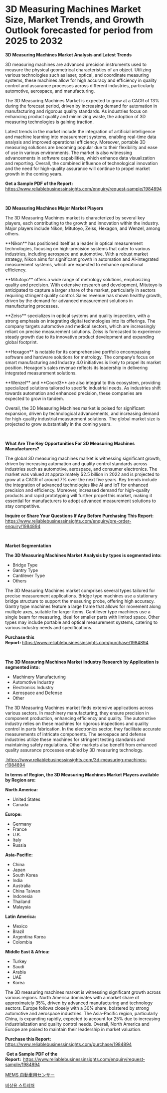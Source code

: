 <p><h1>3D Measuring Machines Market Size, Market Trends, and Growth Outlook forecasted for period from 2025 to 2032</h1></p><p><strong>3D Measuring Machines Market Analysis and Latest Trends</strong></p>
<p><p>3D measuring machines are advanced precision instruments used to measure the physical geometrical characteristics of an object. Utilizing various technologies such as laser, optical, and coordinate measuring systems, these machines allow for high accuracy and efficiency in quality control and assurance processes across different industries, particularly automotive, aerospace, and manufacturing. </p><p>The 3D Measuring Machines Market is expected to grow at a CAGR of 13% during the forecast period, driven by increasing demand for automation in manufacturing and rigorous quality standards. As industries focus on enhancing product quality and minimizing waste, the adoption of 3D measuring technologies is gaining traction. </p><p>Latest trends in the market include the integration of artificial intelligence and machine learning into measurement systems, enabling real-time data analysis and improved operational efficiency. Moreover, portable 3D measuring solutions are becoming popular due to their flexibility and ease of use in various environments. The market is also witnessing advancements in software capabilities, which enhance data visualization and reporting. Overall, the combined influence of technological innovation and the need for high-quality assurance will continue to propel market growth in the coming years.</p></p>
<p><strong>Get a Sample PDF of the Report:&nbsp;</strong> <a href="https://www.reliablebusinessinsights.com/enquiry/request-sample/1984894?utm_campaign=39&utm_medium=2&utm_source=Github&utm_content=ia&utm_term=19022025&utm_id=3d-measuring-machines">https://www.reliablebusinessinsights.com/enquiry/request-sample/1984894</a></p>
<p>&nbsp;</p>
<p><strong>3D Measuring Machines Major Market Players</strong></p>
<p><p>The 3D Measuring Machines market is characterized by several key players, each contributing to the growth and innovation within the industry. Major players include Nikon, Mitutoyo, Zeiss, Hexagon, and Wenzel, among others.</p><p>**Nikon** has positioned itself as a leader in optical measurement technologies, focusing on high-precision systems that cater to various industries, including aerospace and automotive. With a robust market strategy, Nikon aims for significant growth in automation and AI-integrated measurement systems, which are expected to enhance operational efficiency.</p><p>**Mitutoyo** offers a wide range of metrology solutions, emphasizing quality and precision. With extensive research and development, Mitutoyo is anticipated to capture a larger share of the market, particularly in sectors requiring stringent quality control. Sales revenue has shown healthy growth, driven by the demand for advanced measurement solutions in manufacturing processes.</p><p>**Zeiss** specializes in optical systems and quality inspection, with a strong emphasis on integrating digital technologies into its offerings. The company targets automotive and medical sectors, which are increasingly reliant on precise measurement solutions. Zeiss is forecasted to experience steady growth due to its innovative product development and expanding global footprint.</p><p>**Hexagon** is notable for its comprehensive portfolio encompassing software and hardware solutions for metrology. The company’s focus on smart manufacturing and Industry 4.0 initiatives is likely to propel its market position. Hexagon's sales revenue reflects its leadership in delivering integrated measurement solutions.</p><p>**Wenzel** and **Coord3** are also integral to this ecosystem, providing specialized solutions tailored to specific industrial needs. As industries shift towards automation and enhanced precision, these companies are expected to grow in tandem.</p><p>Overall, the 3D Measuring Machines market is poised for significant expansion, driven by technological advancements, and increasing demand for high-quality industrial measurement solutions. The global market size is projected to grow substantially in the coming years.</p></p>
<p>&nbsp;</p>
<p><strong>What Are The Key Opportunities For 3D Measuring Machines Manufacturers?</strong></p>
<p><p>The global 3D measuring machines market is witnessing significant growth, driven by increasing automation and quality control standards across industries such as automotive, aerospace, and consumer electronics. The market was valued at approximately $2.5 billion in 2022 and is projected to grow at a CAGR of around 7% over the next five years. Key trends include the integration of advanced technologies like AI and IoT for enhanced precision and efficiency. Moreover, increased demand for high-quality products and rapid prototyping will further propel this market, making it essential for manufacturers to adopt advanced measurement solutions to stay competitive.</p></p>
<p><strong>Inquire or Share Your Questions If Any Before Purchasing This Report:</strong> <a href="https://www.reliablebusinessinsights.com/enquiry/pre-order-enquiry/1984894?utm_campaign=39&utm_medium=2&utm_source=Github&utm_content=ia&utm_term=19022025&utm_id=3d-measuring-machines">https://www.reliablebusinessinsights.com/enquiry/pre-order-enquiry/1984894</a></p>
<p>&nbsp;</p>
<p><strong>Market Segmentation</strong></p>
<p><strong>The 3D Measuring Machines Market Analysis by types is segmented into:</strong></p>
<p><ul><li>Bridge Type</li><li>Gantry Type</li><li>Cantilever Type</li><li>Others</li></ul></p>
<p><p>The 3D Measuring Machines market comprises several types tailored for precise measurement applications. Bridge type machines use a stationary bridge structure to support the measuring probe, offering high accuracy. Gantry type machines feature a large frame that allows for movement along multiple axes, suitable for larger items. Cantilever type machines use a single beam for measuring, ideal for smaller parts with limited space. Other types may include portable and optical measurement systems, catering to various industry needs and specifications.</p></p>
<p><strong>Purchase this Report:&nbsp;</strong><a href="https://www.reliablebusinessinsights.com/purchase/1984894?utm_campaign=39&utm_medium=2&utm_source=Github&utm_content=ia&utm_term=19022025&utm_id=3d-measuring-machines">https://www.reliablebusinessinsights.com/purchase/1984894</a></p>
<p>&nbsp;</p>
<p><strong>The 3D Measuring Machines Market Industry Research by Application is segmented into:</strong></p>
<p><ul><li>Machinery Manufacturing</li><li>Automotive Industry</li><li>Electronics Industry</li><li>Aerospace and Defense</li><li>Other</li></ul></p>
<p><p>The 3D Measuring Machines market finds extensive applications across various sectors. In machinery manufacturing, they ensure precision in component production, enhancing efficiency and quality. The automotive industry relies on these machines for rigorous inspections and quality control in parts fabrication. In the electronics sector, they facilitate accurate measurements of intricate components. The aerospace and defense industries utilize these machines for stringent testing standards and maintaining safety regulations. Other markets also benefit from enhanced quality assurance processes enabled by 3D measuring technology.</p></p>
<p><a href="https://www.reliablebusinessinsights.com/3d-measuring-machines-r1984894?utm_campaign=39&utm_medium=2&utm_source=Github&utm_content=ia&utm_term=19022025&utm_id=3d-measuring-machines">&nbsp;https://www.reliablebusinessinsights.com/3d-measuring-machines-r1984894</a></p>
<p><strong>In terms of Region, the 3D Measuring Machines Market Players available by Region are:</strong></p>
<p>
    <p> <strong> North America: </strong>
        <ul>
            <li>United States</li>
            <li>Canada</li>
        </ul>
        </p> 
    <p> <strong> Europe: </strong>
        <ul>
            <li>Germany</li>
            <li>France</li>
            <li>U.K.</li>
            <li>Italy</li>
            <li>Russia</li>
        </ul>
        </p> 
    <p> <strong> Asia-Pacific: </strong>
        <ul>
            <li>China</li>
            <li>Japan</li>
            <li>South Korea</li>
            <li>India</li>
            <li>Australia</li>
            <li>China Taiwan</li>
            <li>Indonesia</li>
            <li>Thailand</li>
            <li>Malaysia</li>
        </ul>
        </p> 
    <p> <strong> Latin America: </strong>
        <ul>
            <li>Mexico</li>
            <li>Brazil</li>
            <li>Argentina Korea</li>
            <li>Colombia</li>
        </ul>
        </p> 
    <p> <strong> Middle East & Africa: </strong>
        <ul>
            <li>Turkey</li>
            <li>Saudi</li>
            <li>Arabia</li>
            <li>UAE</li>
            <li>Korea</li>
        </ul>
    </p>
    </p>
<p><p>The 3D measuring machines market is witnessing significant growth across various regions. North America dominates with a market share of approximately 35%, driven by advanced manufacturing and technology sectors. Europe follows closely with a 30% share, bolstered by strong automotive and aerospace industries. The Asia-Pacific region, particularly China, is expanding rapidly, expected to account for 25% due to increasing industrialization and quality control needs. Overall, North America and Europe are poised to maintain their leadership in market valuation.</p></p>
<p><strong>Purchase this Report: </strong><a href="https://www.reliablebusinessinsights.com/purchase/1984894?utm_campaign=39&utm_medium=2&utm_source=Github&utm_content=ia&utm_term=19022025&utm_id=3d-measuring-machines">https://www.reliablebusinessinsights.com/purchase/1984894</a></p>
<p>&nbsp;<strong>Get a Sample PDF of the Report:&nbsp;&nbsp;</strong><a href="https://www.reliablebusinessinsights.com/enquiry/request-sample/1984894?utm_campaign=39&utm_medium=2&utm_source=Github&utm_content=ia&utm_term=19022025&utm_id=3d-measuring-machines">https://www.reliablebusinessinsights.com/enquiry/request-sample/1984894</a></p>
<p><strong></strong></p>
<p><p><a href="https://github.com/mohamedbakry57/Market-Research-Report-List-7/blob/main/236975738117.md?utm_campaign=39&utm_medium=2&utm_source=Github&utm_content=ia&utm_term=19022025&utm_id=3d-measuring-machines">MEMS 自動車用センサー</a></p><p><a href="https://github.com/laholand/Market-Research-Report-List-7/blob/main/371181438331.md?utm_campaign=39&utm_medium=2&utm_source=Github&utm_content=ia&utm_term=19022025&utm_id=3d-measuring-machines">비상용 스트레처</a></p></p>
